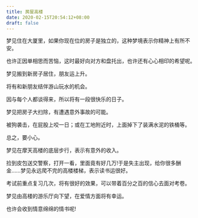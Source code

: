 ```yaml
---
title: 房屋高楼
date: 2020-02-15T20:54:12+08:00
draft: false
---
```


梦见住在大厦里，如果你现在位的房子是独立的，这种梦境表示你精神上有所不安。

也许正因单相思而苦恼，这时最好向对方和盘托出，也许还有心心相印的希望呢。

梦见搬到新房子居住，朋友运上升。

将有和新朋友结伴游山玩水的机会。

因与每个人都谈得来，所以将有一段很快乐的日子。

梦见把房子大扫除，有遭遇意外事故的可能。

被狗袭击，在屁股上咬一日；或在工地附近时，上面掉下了装满水泥的铁桶等。

总之，要小心。

梦见在摩天高楼的底层步行，表示有意外的收入。

捡到皮包送交警察，打开一看，里面竟有好几万!于是失主出现，给你很多酬金……梦见永远爬不完的高楼楼梯，表示读书运很好。

考试前重点复习几次，将有很好的效果，可以带着百分之百的信心去面对考卷。

梦见由高楼的游乐厅向下望，在爱情方面将有幸运。

也许会收到情意绵绵的情书呢!